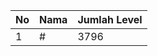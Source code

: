 | No | Nama            | Jumlah Level |
|----|-----------------|--------------|
| 1  | #    |    3796        |
